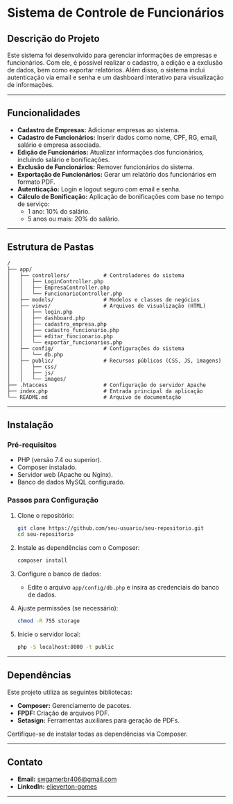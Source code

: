 # Sistema de Controle de Funcionários

## Descrição do Projeto

Este sistema foi desenvolvido para gerenciar informações de empresas e funcionários. Com ele, é possível realizar o cadastro, a edição e a exclusão de dados, bem como exportar relatórios. Além disso, o sistema inclui autenticação via email e senha e um dashboard interativo para visualização de informações.

---

## Funcionalidades

- **Cadastro de Empresas:** Adicionar empresas ao sistema.  
- **Cadastro de Funcionários:** Inserir dados como nome, CPF, RG, email, salário e empresa associada.  
- **Edição de Funcionários:** Atualizar informações dos funcionários, incluindo salário e bonificações.  
- **Exclusão de Funcionários:** Remover funcionários do sistema.  
- **Exportação de Funcionários:** Gerar um relatório dos funcionários em formato PDF.  
- **Autenticação:** Login e logout seguro com email e senha.  
- **Cálculo de Bonificação:** Aplicação de bonificações com base no tempo de serviço:  
  - 1 ano: 10% do salário.  
  - 5 anos ou mais: 20% do salário.

---

## Estrutura de Pastas

```plaintext
/
├── app/
│   ├── controllers/           # Controladores do sistema
│   │   ├── LoginController.php
│   │   ├── EmpresaController.php
│   │   └── FuncionarioController.php
│   ├── models/                # Modelos e classes de negócios
│   ├── views/                 # Arquivos de visualização (HTML)
│   │   ├── login.php
│   │   ├── dashboard.php
│   │   ├── cadastro_empresa.php
│   │   ├── cadastro_funcionario.php
│   │   ├── editar_funcionario.php
│   │   └── exportar_funcionarios.php
│   ├── config/                # Configurações do sistema
│   │   └── db.php
│   ├── public/                # Recursos públicos (CSS, JS, imagens)
│   │   ├── css/
│   │   ├── js/
│   │   └── images/
├── .htaccess                  # Configuração do servidor Apache
├── index.php                  # Entrada principal da aplicação
└── README.md                  # Arquivo de documentação
```

---

## Instalação

### Pré-requisitos

- PHP (versão 7.4 ou superior).  
- Composer instalado.  
- Servidor web (Apache ou Nginx).  
- Banco de dados MySQL configurado.

### Passos para Configuração

1. Clone o repositório:
   ```bash
   git clone https://github.com/seu-usuario/seu-repositorio.git
   cd seu-repositorio
   ```

2. Instale as dependências com o Composer:
   ```bash
   composer install
   ```

3. Configure o banco de dados:
   - Edite o arquivo `app/config/db.php` e insira as credenciais do banco de dados.

4. Ajuste permissões (se necessário):
   ```bash
   chmod -R 755 storage
   ```

5. Inicie o servidor local:
   ```bash
   php -S localhost:8000 -t public
   ```

---

## Dependências

Este projeto utiliza as seguintes bibliotecas:

- **Composer:** Gerenciamento de pacotes.  
- **FPDF:** Criação de arquivos PDF.  
- **Setasign:** Ferramentas auxiliares para geração de PDFs.

Certifique-se de instalar todas as dependências via Composer.

---

## Contato

- **Email:** [swgamerbr406@gmail.com](mailto:swgamerbr406@gmail.com)  
- **LinkedIn:** [elieverton-gomes](https://www.linkedin.com/in/elieverton-gomes/)  

---
